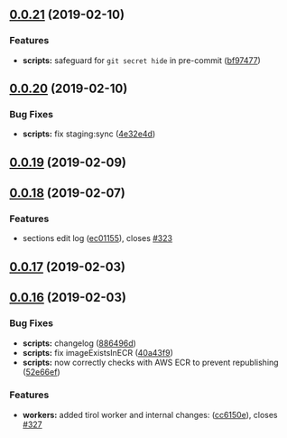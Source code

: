 ## [0.0.21](https://github.com/doomsower/whitewater/compare/@whitewater-guide/scripts@0.0.20...@whitewater-guide/scripts@0.0.21) (2019-02-10)

### Features

- **scripts:** safeguard for `git secret hide` in pre-commit ([bf97477](https://github.com/doomsower/whitewater/commit/bf97477))

## [0.0.20](https://github.com/doomsower/whitewater/compare/@whitewater-guide/scripts@0.0.19...@whitewater-guide/scripts@0.0.20) (2019-02-10)

### Bug Fixes

- **scripts:** fix staging:sync ([4e32e4d](https://github.com/doomsower/whitewater/commit/4e32e4d))

## [0.0.19](https://github.com/doomsower/whitewater/compare/@whitewater-guide/scripts@0.0.18...@whitewater-guide/scripts@0.0.19) (2019-02-09)

## [0.0.18](https://github.com/doomsower/whitewater/compare/@whitewater-guide/scripts@0.0.17...@whitewater-guide/scripts@0.0.18) (2019-02-07)

### Features

- sections edit log ([ec01155](https://github.com/doomsower/whitewater/commit/ec01155)), closes [#323](https://github.com/doomsower/whitewater/issues/323)

## [0.0.17](https://github.com/doomsower/whitewater/compare/@whitewater-guide/scripts@0.0.16...@whitewater-guide/scripts@0.0.17) (2019-02-03)

## [0.0.16](https://github.com/doomsower/whitewater/compare/@whitewater-guide/scripts@0.0.16...@whitewater-guide/scripts@0.0.16) (2019-02-03)

### Bug Fixes

- **scripts:** changelog ([886496d](https://github.com/doomsower/whitewater/commit/886496d))
- **scripts:** fix imageExistsInECR ([40a43f9](https://github.com/doomsower/whitewater/commit/40a43f9))
- **scripts:** now correctly checks with AWS ECR to prevent republishing ([52e66ef](https://github.com/doomsower/whitewater/commit/52e66ef))

### Features

- **workers:** added tirol worker and internal changes: ([cc6150e](https://github.com/doomsower/whitewater/commit/cc6150e)), closes [#327](https://github.com/doomsower/whitewater/issues/327)
